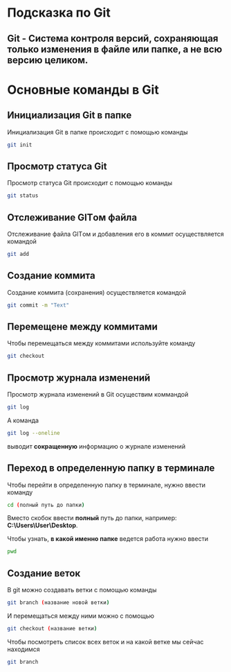 # Подсказка по Git
## Git - Система контроля версий, сохраняющая только **изменения** в файле или папке, а не всю версию целиком.

# Основные команды в Git

## Инициализация Git в папке
Инициализация Git в папке происходит с помощью команды
```sh
git init
```
## Просмотр статуса Git
Просмотр статуса Git происходит с помощью команды
```sh
git status
```
## Отслеживание GITом файла
  Отслеживание файла GITом и добавления его в коммит осуществляется командой
```sh
git add 
```
## Создание коммита 
Создание коммита (сохранения) осуществляется командой
```sh
git commit -m "Text"
```
## Перемещене между коммитами
Чтобы перемещаться между коммитами используйте команду
```sh
git checkout
```
## Просмотр журнала изменений
Просмотр журнала изменений в Git осуществим коммандой 
```sh
git log
```
А команда 
```sh
git log --oneline
```
выводит **сокращенную** информацию о журнале изменений
## Переход в определенную папку в терминале

Чтобы перейти в определенную папку в терминале, нужно ввести команду
```sh
cd (полный путь до папки)
```
Вместо скобок ввести **полный** путь до папки, например: **C:\Users\User\Desktop**.

Чтобы узнать, **в какой именно папке** ведется работа нужно ввести
```sh
pwd
```
## Создание веток
В git можно создавать ветки с помощью команды 
```sh
git branch (название новой ветки)
```
И перемещаться между ними можно с помощью 
```sh
git checkout (название ветки)
```
Чтобы посмотреть список всех веток и на какой ветке мы сейчас находимся
```sh
git branch
```
